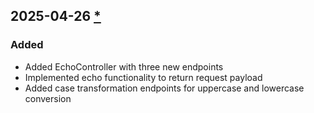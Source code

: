 ## 2025-04-26 [*](https://github.com/smartandhandsome/qodo-merge-test/pull/1)

### Added
- Added EchoController with three new endpoints
- Implemented echo functionality to return request payload
- Added case transformation endpoints for uppercase and lowercase conversion